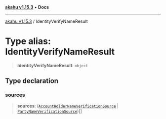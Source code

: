 [**akahu v1.15.3**](../README.md) • **Docs**

***

[akahu v1.15.3](../README.md) / IdentityVerifyNameResult

# Type alias: IdentityVerifyNameResult

> **IdentityVerifyNameResult**: `object`

## Type declaration

### sources

> **sources**: ([`AccountHolderNameVerificationSource`](AccountHolderNameVerificationSource.md) \| [`PartyNameVerificationSource`](PartyNameVerificationSource.md))[]
